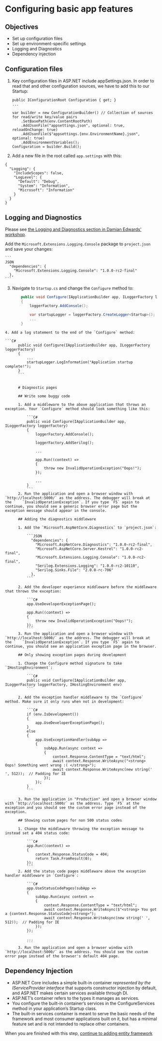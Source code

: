 # Configuring basic app features

## Objectives
- Set up configuration files
- Set up environment-specific settings
- Logging and Diagnostics
- Dependency injection

## Configuration files

1. Key configuration files in ASP.NET include appSettings.json. In order to read that and other configuration sources, we have to add this to our Startup:

    ```
    public IConfigurationRoot Configuration { get; }
    ...

    var builder = new ConfigurationBuilder() // Collection of sources for read/write key/value pairs
        .SetBasePath(env.ContentRootPath)
        .AddJsonFile("appsettings.json", optional: true, reloadOnChange: true)
        .AddJsonFile($"appsettings.{env.EnvironmentName}.json", optional: true)
        .AddEnvironmentVariables();
    Configuration = builder.Build();
    ```

2. Add a new file in the root called `app.settings` with this:

```
{
  "Logging": {
    "IncludeScopes": false,
    "LogLevel": {
      "Default": "Debug",
      "System": "Information",
      "Microsoft": "Information"
    }
  }
}
```

## Logging and Diagnostics

Please see [the Logging and Diagnostics section in Damian Edwards' workshop](https://github.com/DamianEdwards/aspnetcore-workshop/blob/master/Labs/4.%20Logging%20and%20Diagnostics.md).

Add the `Microsoft.Extensions.Logging.Console` package to `project.json` and save your changes:

    ```
    JSON
      "dependencies": {
        "Microsoft.Extensions.Logging.Console": "1.0.0-rc2-final"
      },
    ```

  3. Navigate to `Startup.cs` and change the `Configure` method to:

      ```C#
          public void Configure(IApplicationBuilder app, ILoggerFactory loggerFactory)
          {
              loggerFactory.AddConsole();

              var startupLogger = loggerFactory.CreateLogger<Startup>();
              ...
          }
      ```

    4. Add a log statement to the end of the `Configure` method:

    ```C#
          public void Configure(IApplicationBuilder app, ILoggerFactory loggerFactory)
          {
              ...
              startupLogger.LogInformation("Application startup complete!");
          }
          ```


          # Diagnostic pages

          ## Write some buggy code

          1. Add a middleware to the above application that throws an exception. Your `Configure` method should look something like this:

              ```C#
              public void Configure(IApplicationBuilder app, ILoggerFactory loggerFactory)
              {
                  loggerFactory.AddConsole();

                  loggerFactory.AddSerilog();

                  ...

                  app.Run((context) =>
                  {
                      throw new InvalidOperationException("Oops!");
                  });

                  ...
              }
              ```
          2. Run the application and open a browser window with `http://localhost:5000/` as the address. The debugger will break at the `   `InvalidOperationException`. If you type `F5` again to continue, you should see a generic browser error page but the exception message should appear in the console.

          ## Adding the diagnostics middleware

          1. Add the `Microsoft.AspNetCore.Diagnostics` to `project.json`:

              ```JSON
                "dependencies": {
                  "Microsoft.AspNetCore.Diagnostics": "1.0.0-rc2-final",
                  "Microsoft.AspNetCore.Server.Kestrel": "1.0.0-rc2-final",
                  "Microsoft.Extensions.Logging.Console": "1.0.0-rc2-final",
                  "Serilog.Extensions.Logging": "1.0.0-rc2-10110",
                  "Serilog.Sinks.File": "2.0.0-rc-706"
                },
              ```

          2. Add the developer experience middleware before the middleware that throws the exception:

              ```C#
              app.UseDeveloperExceptionPage();

              app.Run((context) =>
              {
                  throw new InvalidOperationException("Oops!");
              });
              ```
          3. Run the application and open a browser window with `http://localhost:5000/` as the address. The debugger will break at the `   `InvalidOperationException`. If you type `F5` again to continue, you should see an application exception page in the browser.

          ## Only showing exception pages during development

          1. Change the Configure method signature to take `IHostingEnvironment`:

              ```C#
              public void Configure(IApplicationBuilder app, ILoggerFactory loggerFactory, IHostingEnvironment env)
              ```

          2. Add the exception handler middleware to the `Configure` method. Make sure it only runs when not in development:

              ```C#
              if (env.IsDevelopment())
              {
                  app.UseDeveloperExceptionPage();
              }
              else
              {
                  app.UseExceptionHandler(subApp =>
                  {
                      subApp.Run(async context =>
                      {
                          context.Response.ContentType = "text/html";
                          await context.Response.WriteAsync("<strong> Oops! Something went wrong :( </strong>");
                          await context.Response.WriteAsync(new string(' ', 512));  // Padding for IE
                      });
                  });
              }
              ```

          3. Run the application in "Production" and open a browser window with `http://localhost:5000/` as the address. Type `F5` at the exception and you should see the custom error page instead of the exception.

          ## Showing custom pages for non 500 status codes

          1. Change the middleware throwing the exception message to instead set a 404 status code:

              ```C#
              app.Run((context) =>
              {
                  context.Response.StatusCode = 404;
                  return Task.FromResult(0);
              });
              ```
          2. Add the status code pages middleware above the exception handler middleware in `Configure`:

              ```C#
              app.UseStatusCodePages(subApp =>
              {
                  subApp.Run(async context =>
                  {
                      context.Response.ContentType = "text/html";
                      await context.Response.WriteAsync($"<strong> You got a {context.Response.StatusCode}<strong>");
                      await context.Response.WriteAsync(new string(' ', 512));  // Padding for IE
                  });
              });

              ...
              ```
          3. Run the application and open a browser window with `http://localhost:5000/` as the address. You should see the custom error page instead of the browser's default 404 page.



## Dependency Injection

- ASP.NET Core includes a simple built-in container *represented by the IServiceProvider interface* that supports constructor injection by default, and ASP.NET makes certain services available through DI.
- ASP.NET’s container refers to the types it manages as services.
- You configure the built-in container’s services in the ConfigureServices method in your application’s Startup class.
- The built-in services container is meant to serve the basic needs of the framework and most consumer applications built on it, but has a minimal feature set and is not intended to replace other containers.

When you are finished with this step, [continue to adding entity framework](https://github.com/Wyntuition/aspnetcore-workshop-kit/tree/master/03-EntityFramework)
